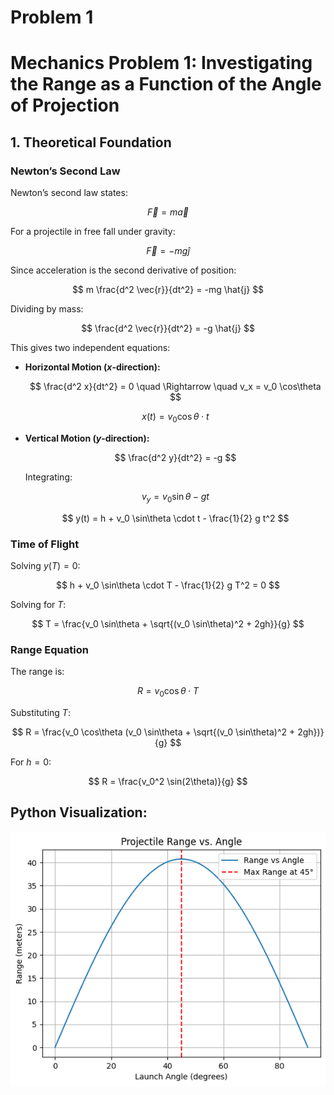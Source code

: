 # Problem 1

# **Mechanics Problem 1: Investigating the Range as a Function of the Angle of Projection**

## **1. Theoretical Foundation**

### **Newton’s Second Law**
Newton’s second law states:

$$
\vec{F} = m \vec{a}
$$

For a projectile in free fall under gravity:

$$
\vec{F} = -mg \hat{j}
$$

Since acceleration is the second derivative of position:

$$
m \frac{d^2 \vec{r}}{dt^2} = -mg \hat{j}
$$

Dividing by mass:

$$
\frac{d^2 \vec{r}}{dt^2} = -g \hat{j}
$$

This gives two independent equations:

- **Horizontal Motion ($x$-direction):**
  
  $$
  \frac{d^2 x}{dt^2} = 0 \quad \Rightarrow \quad v_x = v_0 \cos\theta
  $$

  $$ 
  x(t) = v_0 \cos\theta \cdot t
  $$

- **Vertical Motion ($y$-direction):**
  
  $$
  \frac{d^2 y}{dt^2} = -g
  $$

  Integrating:

  $$
  v_y = v_0 \sin\theta - gt
  $$

  $$ 
  y(t) = h + v_0 \sin\theta \cdot t - \frac{1}{2} g t^2
  $$

### **Time of Flight**
Solving $y(T) = 0$:

$$
h + v_0 \sin\theta \cdot T - \frac{1}{2} g T^2 = 0
$$

Solving for $T$:

$$
T = \frac{v_0 \sin\theta + \sqrt{(v_0 \sin\theta)^2 + 2gh}}{g}
$$

### **Range Equation**
The range is:

$$
R = v_0 \cos\theta \cdot T
$$

Substituting $T$:

$$
R = \frac{v_0 \cos\theta (v_0 \sin\theta + \sqrt{(v_0 \sin\theta)^2 + 2gh})}{g}
$$

For $h = 0$:

$$
R = \frac{v_0^2 \sin(2\theta)}{g}
$$

## Python Visualization:

![alt text](image.png)